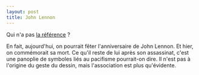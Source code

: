 ```yaml
---
layout: post
title: John Lennon
---
```

Qui n'a pas [la référence](https://www.youtube.com/watch?v=aY62x4xIlB8)
?

En fait, aujourd'hui, on pourrait fêter l'anniversaire de John Lennon.
Et hier, on commémorait sa mort. Ce qu'il reste de lui après son
assassinat, c'est une panoplie de symboles liés au pacifisme pourrait-on
dire. Il n'est pas à l'origine du geste du dessin, mais l'association
est plus qu'évidente.

